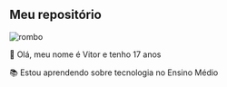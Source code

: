 ## Meu repositório

![rombo](https://github.com/user-attachments/assets/362ecdce-c11e-4a3c-80c5-9da7968c7ebe)


🧑 Olá, meu nome é Vitor e tenho 17 anos


📚 Estou aprendendo sobre tecnologia no Ensino Médio
